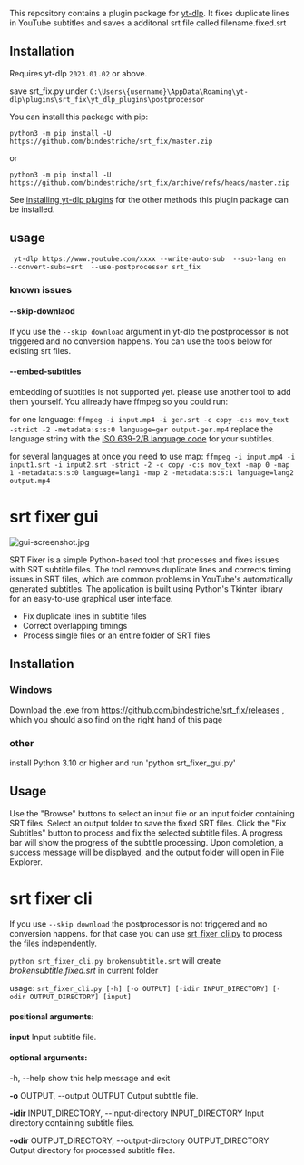 This repository contains a  plugin package for [yt-dlp](https://github.com/yt-dlp/yt-dlp#readme). 
It fixes duplicate lines in YouTube subtitles and saves a additonal srt file called filename.fixed.srt



## Installation

Requires yt-dlp `2023.01.02` or above.

save srt_fix.py under
`C:\Users\{username}\AppData\Roaming\yt-dlp\plugins\srt_fix\yt_dlp_plugins\postprocessor`


You can install this package with pip:
```
python3 -m pip install -U https://github.com/bindestriche/srt_fix/master.zip
```
or
```
python3 -m pip install -U https://github.com/bindestriche/srt_fix/archive/refs/heads/master.zip
```

See [installing yt-dlp plugins](https://github.com/yt-dlp/yt-dlp#installing-plugins) for the other methods this plugin package can be installed.


## usage 

` yt-dlp https://www.youtube.com/xxxx --write-auto-sub  --sub-lang en  --convert-subs=srt  --use-postprocessor srt_fix`


### known issues

#### --skip-downlaod
If you use the `--skip download` argument in yt-dlp the postprocessor is not triggered and no conversion happens.
You can use the tools below for existing srt files.

#### --embed-subtitles
embedding of subtitles is not supported yet. please use another tool to add them yourself. You allready have ffmpeg so you could run:

for one language:
`ffmpeg -i input.mp4 -i ger.srt -c copy -c:s mov_text -strict -2 -metadata:s:s:0 language=ger output-ger.mp4`
replace the language string with the   [ISO 639-2/B language code](https://en.wikipedia.org/wiki/List_of_ISO_639-1_codes) for your subtitles.


for several languages at once you need to use map:
`ffmpeg -i input.mp4 -i input1.srt -i input2.srt -strict -2 -c copy -c:s mov_text -map 0 -map 1 -metadata:s:s:0 language=lang1 -map 2 -metadata:s:s:1 language=lang2 output.mp4`

# srt fixer gui
![gui-screenshot.jpg](gui-screenshot.jpg)

SRT Fixer is a simple Python-based tool that processes and fixes issues with SRT subtitle files. The tool removes duplicate lines and corrects timing issues in SRT files, which are common problems in YouTube's automatically generated subtitles. The application is built using Python's Tkinter library for an easy-to-use graphical user interface.


* Fix duplicate lines in subtitle files
* Correct overlapping timings
* Process single files or an entire folder of SRT files


## Installation

### Windows
Download the .exe from https://github.com/bindestriche/srt_fix/releases , which you should also find on the right hand of  this page

### other

install  Python 3.10 or higher
and run
'python srt_fixer_gui.py'

## Usage

Use the "Browse" buttons to select an input file or an input folder containing SRT files.
Select an output folder to save the fixed SRT files.
Click the "Fix Subtitles" button to process and fix the selected subtitle files.
A progress bar will show the progress of the subtitle processing.
Upon completion, a success message will be displayed, and the output folder will open in File Explorer.

# srt fixer cli
If you use `--skip download` the postprocessor is not triggered and no conversion happens. for that case you can use
[srt_fixer_cli.py](srt_fixer_cli.py) to process the files independently.

`python srt_fixer_cli.py brokensubtitle.srt`
will create _brokensubtitle.fixed.srt_ in current folder

usage: `srt_fixer_cli.py [-h] [-o OUTPUT] [-idir INPUT_DIRECTORY] [-odir OUTPUT_DIRECTORY] [input]`

#### positional arguments:

  **input**    Input subtitle file.

#### optional arguments:

  -h, --help            show this help message and exit

  **-o** OUTPUT, --output OUTPUT
                        Output subtitle file.

  **-idir** INPUT_DIRECTORY, --input-directory INPUT_DIRECTORY
                        Input directory containing subtitle files.

  **-odir** OUTPUT_DIRECTORY, --output-directory OUTPUT_DIRECTORY
                        Output directory for processed subtitle files.


